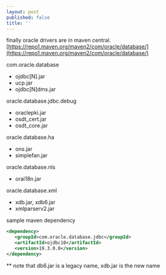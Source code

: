 ```yaml
---
layout: post
published: false
title: ''
---
```

finally oracle drivers are in maven central.    
[https://repo1.maven.org/maven2/com/oracle/database/](https://repo1.maven.org/maven2/com/oracle/database/)   
   
 com.oracle.database      
 - ojdbc[N].jar   
 - ucp.jar   
 - ojdbc[N]dms.jar      
    
 oracle.database.jdbc.debug  
 - oraclepki.jar   
 - osdt_cert.jar   
 - osdt_core.jar   
    
 oracle.database.ha   
 - ons.jar   
 - simplefan.jar   
    
 oracle.database.nls
 - orai18n.jar   
    
 oracle.database.xml
 - xdb.jar, xdb6.jar
 - xmlparserv2.jar   
    
 sample maven dependency
 ```xml
 <dependency>
    <groupId>com.oracle.database.jdbc</groupId>
    <artifactId>ojdbc10</artifactId>
    <version>19.3.0.0</version>
</dependency>   
```   
 ** note that db6.jar is a legacy name, xdb.jar is the new name   
